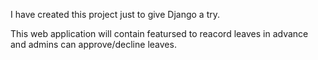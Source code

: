 I have created this project just to give Django a try.

This web application will contain featursed to reacord leaves in advance and admins can approve/decline leaves.

